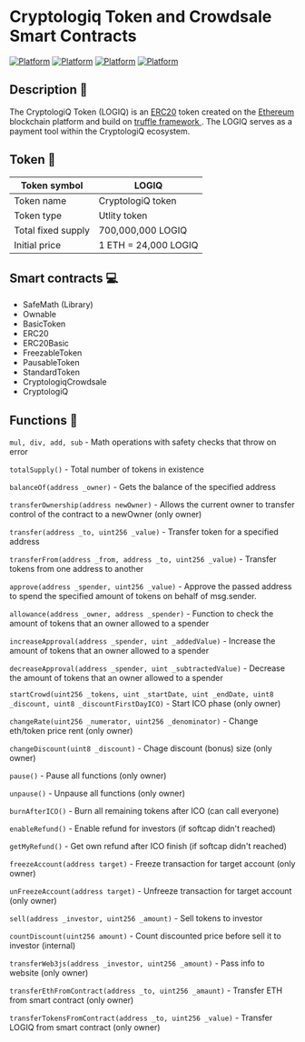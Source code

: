 # Cryptologiq Token and Crowdsale Smart Contracts
[![Platform](https://img.shields.io/badge/Token%20Symbol-LOGIQ-aqua.svg)]()
[![Platform](https://img.shields.io/badge/Platform-Ethereum-brightgreen.svg)](https://en.wikipedia.org/wiki/Ethereum)
[![Platform](https://img.shields.io/badge/Standard-ERC20-blue.svg)](https://en.wikipedia.org/wiki/ERC20)
[![Platform](https://img.shields.io/badge/Compiler-^0.4.18-yellow.svg)](http://solidity.readthedocs.io/en/v0.4.18/)

## Description :thought_balloon:
The CryptologiQ Token (LOGIQ) is an <a href="https://en.wikipedia.org/wiki/ERC20">ERC20</a> token created on the <a href="https://en.wikipedia.org/wiki/Ethereum">Ethereum</a> blockchain platform and build on <a href="http://truffleframework.com/">truffle framework </a>. The LOGIQ serves as a payment tool within the CryptologiQ ecosystem. 

## Token :game_die:

| Token symbol  | LOGIQ |
| ------------- | ------------- |
| Token name  | CryptologiQ token  |
| Token type  | Utlity token  |
| Total fixed supply | 700,000,000 LOGIQ |
| Initial price | 1 ETH = 24,000 LOGIQ |
   
## Smart contracts :computer:

* SafeMath (Library)
* Ownable
* BasicToken
* ERC20
* ERC20Basic
* FreezableToken
* PausableToken
* StandardToken
* CryptologiqCrowdsale
* CryptologiQ

## Functions :wrench:

`mul, div, add, sub` - Math operations with safety checks that throw on error

`totalSupply()` - Total number of tokens in existence

`balanceOf(address _owner)` - Gets the balance of the specified address

`transferOwnership(address newOwner)` - Allows the current owner to transfer control of the contract to a newOwner (only owner) 

`transfer(address _to, uint256 _value)` - Transfer token for a specified address

`transferFrom(address _from, address _to, uint256 _value)` - Transfer tokens from one address to another

`approve(address _spender, uint256 _value)` - Approve the passed address to spend the specified amount of tokens on behalf of msg.sender.

`allowance(address _owner, address _spender)` - Function to check the amount of tokens that an owner allowed to a spender

`increaseApproval(address _spender, uint _addedValue)` - Increase the amount of tokens that an owner allowed to a spender

`decreaseApproval(address _spender, uint _subtractedValue)` - Decrease the amount of tokens that an owner allowed to a spender

`startCrowd(uint256 _tokens, uint _startDate, uint _endDate, uint8 _discount, uint8 _discountFirstDayICO)` - Start ICO phase (only owner)

`changeRate(uint256 _numerator, uint256 _denominator)` - Change eth/token price rent (only owner)

`changeDiscount(uint8 _discount)` - Chage discount (bonus) size (only owner)

`pause()` - Pause all functions (only owner)

`unpause()` - Unpause all functions (only owner)

`burnAfterICO()` - Burn all remaining tokens after ICO (can call everyone)

`enableRefund()` - Enable refund for investors (if softcap didn't reached)

`getMyRefund()` - Get own refund after ICO finish (if softcap didn't reached)

`freezeAccount(address target)` - Freeze transaction for target account (only owner)

`unFreezeAccount(address target)` - Unfreeze transaction for target account (only owner)

`sell(address _investor, uint256 _amount)` - Sell tokens to investor

`countDiscount(uint256 amount)` - Count discounted price before sell it to investor (internal)

`transferWeb3js(address _investor, uint256 _amount)` - Pass info to website (only owner)

`transferEthFromContract(address _to, uint256 _amaunt)` - Transfer ETH from smart contract (only owner)

`transferTokensFromContract(address _to, uint256 _value)` - Transfer LOGIQ from smart contract (only owner)
